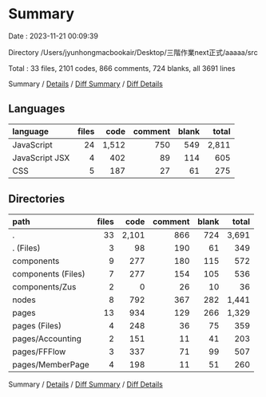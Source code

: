 # Summary

Date : 2023-11-21 00:09:39

Directory /Users/jyunhongmacbookair/Desktop/三階作業next正式/aaaaa/src

Total : 33 files,  2101 codes, 866 comments, 724 blanks, all 3691 lines

Summary / [Details](details.md) / [Diff Summary](diff.md) / [Diff Details](diff-details.md)

## Languages
| language | files | code | comment | blank | total |
| :--- | ---: | ---: | ---: | ---: | ---: |
| JavaScript | 24 | 1,512 | 750 | 549 | 2,811 |
| JavaScript JSX | 4 | 402 | 89 | 114 | 605 |
| CSS | 5 | 187 | 27 | 61 | 275 |

## Directories
| path | files | code | comment | blank | total |
| :--- | ---: | ---: | ---: | ---: | ---: |
| . | 33 | 2,101 | 866 | 724 | 3,691 |
| . (Files) | 3 | 98 | 190 | 61 | 349 |
| components | 9 | 277 | 180 | 115 | 572 |
| components (Files) | 7 | 277 | 154 | 105 | 536 |
| components/Zus | 2 | 0 | 26 | 10 | 36 |
| nodes | 8 | 792 | 367 | 282 | 1,441 |
| pages | 13 | 934 | 129 | 266 | 1,329 |
| pages (Files) | 4 | 248 | 36 | 75 | 359 |
| pages/Accounting | 2 | 151 | 11 | 41 | 203 |
| pages/FFFlow | 3 | 337 | 71 | 99 | 507 |
| pages/MemberPage | 4 | 198 | 11 | 51 | 260 |

Summary / [Details](details.md) / [Diff Summary](diff.md) / [Diff Details](diff-details.md)